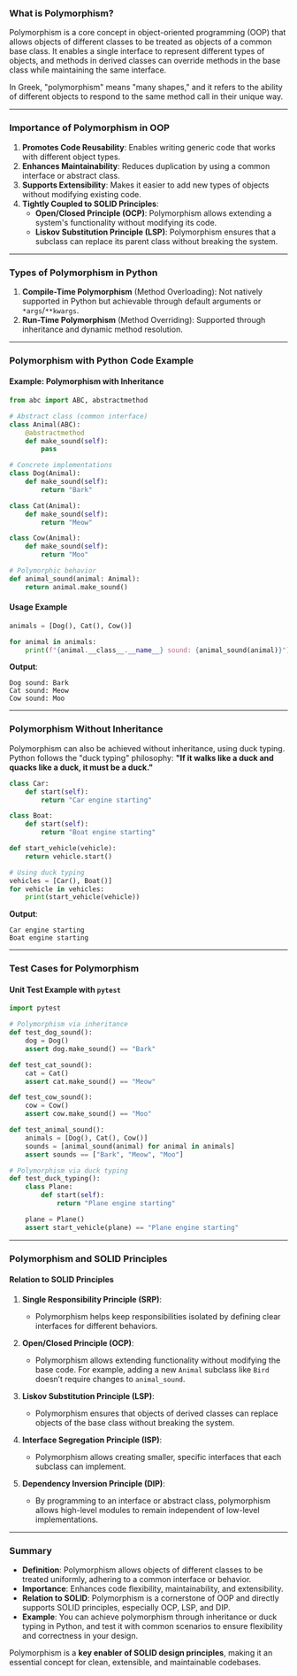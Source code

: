 ### **What is Polymorphism?**

Polymorphism is a core concept in object-oriented programming (OOP) that allows objects of different classes to be treated as objects of a common base class. It enables a single interface to represent different types of objects, and methods in derived classes can override methods in the base class while maintaining the same interface.

In Greek, "polymorphism" means "many shapes," and it refers to the ability of different objects to respond to the same method call in their unique way.

---

### **Importance of Polymorphism in OOP**
1. **Promotes Code Reusability**: Enables writing generic code that works with different object types.
2. **Enhances Maintainability**: Reduces duplication by using a common interface or abstract class.
3. **Supports Extensibility**: Makes it easier to add new types of objects without modifying existing code.
4. **Tightly Coupled to SOLID Principles**:
   - **Open/Closed Principle (OCP)**: Polymorphism allows extending a system's functionality without modifying its code.
   - **Liskov Substitution Principle (LSP)**: Polymorphism ensures that a subclass can replace its parent class without breaking the system.

---

### **Types of Polymorphism in Python**
1. **Compile-Time Polymorphism** (Method Overloading): Not natively supported in Python but achievable through default arguments or `*args`/`**kwargs`.
2. **Run-Time Polymorphism** (Method Overriding): Supported through inheritance and dynamic method resolution.

---

### **Polymorphism with Python Code Example**

#### **Example: Polymorphism with Inheritance**
```python
from abc import ABC, abstractmethod

# Abstract class (common interface)
class Animal(ABC):
    @abstractmethod
    def make_sound(self):
        pass

# Concrete implementations
class Dog(Animal):
    def make_sound(self):
        return "Bark"

class Cat(Animal):
    def make_sound(self):
        return "Meow"

class Cow(Animal):
    def make_sound(self):
        return "Moo"

# Polymorphic behavior
def animal_sound(animal: Animal):
    return animal.make_sound()
```

#### **Usage Example**
```python
animals = [Dog(), Cat(), Cow()]

for animal in animals:
    print(f"{animal.__class__.__name__} sound: {animal_sound(animal)}")
```

**Output**:
```
Dog sound: Bark
Cat sound: Meow
Cow sound: Moo
```

---

### **Polymorphism Without Inheritance**

Polymorphism can also be achieved without inheritance, using duck typing. Python follows the "duck typing" philosophy: **"If it walks like a duck and quacks like a duck, it must be a duck."**

```python
class Car:
    def start(self):
        return "Car engine starting"

class Boat:
    def start(self):
        return "Boat engine starting"

def start_vehicle(vehicle):
    return vehicle.start()

# Using duck typing
vehicles = [Car(), Boat()]
for vehicle in vehicles:
    print(start_vehicle(vehicle))
```

**Output**:
```
Car engine starting
Boat engine starting
```

---

### **Test Cases for Polymorphism**

#### **Unit Test Example with `pytest`**
```python
import pytest

# Polymorphism via inheritance
def test_dog_sound():
    dog = Dog()
    assert dog.make_sound() == "Bark"

def test_cat_sound():
    cat = Cat()
    assert cat.make_sound() == "Meow"

def test_cow_sound():
    cow = Cow()
    assert cow.make_sound() == "Moo"

def test_animal_sound():
    animals = [Dog(), Cat(), Cow()]
    sounds = [animal_sound(animal) for animal in animals]
    assert sounds == ["Bark", "Meow", "Moo"]

# Polymorphism via duck typing
def test_duck_typing():
    class Plane:
        def start(self):
            return "Plane engine starting"

    plane = Plane()
    assert start_vehicle(plane) == "Plane engine starting"
```

---

### **Polymorphism and SOLID Principles**

#### **Relation to SOLID Principles**
1. **Single Responsibility Principle (SRP)**:
   - Polymorphism helps keep responsibilities isolated by defining clear interfaces for different behaviors.
   
2. **Open/Closed Principle (OCP)**:
   - Polymorphism allows extending functionality without modifying the base code. For example, adding a new `Animal` subclass like `Bird` doesn’t require changes to `animal_sound`.

3. **Liskov Substitution Principle (LSP)**:
   - Polymorphism ensures that objects of derived classes can replace objects of the base class without breaking the system.

4. **Interface Segregation Principle (ISP)**:
   - Polymorphism allows creating smaller, specific interfaces that each subclass can implement.

5. **Dependency Inversion Principle (DIP)**:
   - By programming to an interface or abstract class, polymorphism allows high-level modules to remain independent of low-level implementations.

---

### **Summary**

- **Definition**: Polymorphism allows objects of different classes to be treated uniformly, adhering to a common interface or behavior.
- **Importance**: Enhances code flexibility, maintainability, and extensibility.
- **Relation to SOLID**: Polymorphism is a cornerstone of OOP and directly supports SOLID principles, especially OCP, LSP, and DIP.
- **Example**: You can achieve polymorphism through inheritance or duck typing in Python, and test it with common scenarios to ensure flexibility and correctness in your design.

Polymorphism is a **key enabler of SOLID design principles**, making it an essential concept for clean, extensible, and maintainable codebases.
